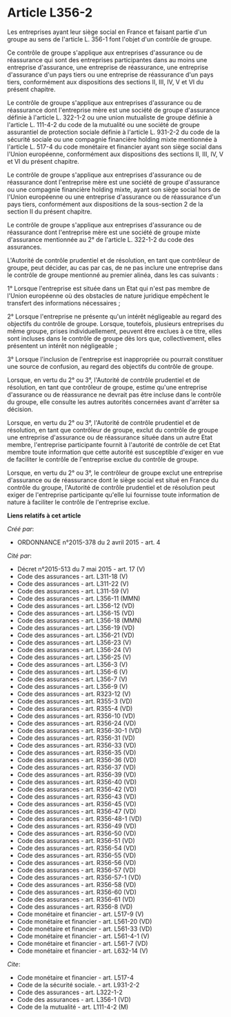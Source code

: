 # Article L356-2

Les entreprises ayant leur siège social en France et faisant partie d'un groupe au sens de l'article L. 356-1 font l'objet
d'un contrôle de groupe. 

Ce contrôle de groupe s'applique aux entreprises d'assurance ou de réassurance qui sont des entreprises participantes dans au
moins une entreprise d'assurance, une entreprise de réassurance, une entreprise d'assurance d'un pays tiers ou une entreprise
de réassurance d'un pays tiers, conformément aux dispositions des sections II, III, IV, V et VI du présent chapitre. 

Le contrôle de groupe s'applique aux entreprises d'assurance ou de réassurance dont l'entreprise mère est une société de
groupe d'assurance définie à l'article L. 322-1-2 ou une union mutualiste de groupe définie à l'article L. 111-4-2 du code de
la mutualité ou une société de groupe assurantiel de protection sociale définie à l'article L. 931-2-2 du code de la sécurité
sociale ou une compagnie financière holding mixte mentionnée à l'article L. 517-4 du code monétaire et financier ayant son
siège social dans l'Union européenne, conformément aux dispositions des sections II, III, IV, V et VI du présent chapitre. 

Le contrôle de groupe s'applique aux entreprises d'assurance ou de réassurance dont l'entreprise mère est une société de
groupe d'assurance ou une compagnie financière holding mixte, ayant son siège social hors de l'Union européenne ou une
entreprise d'assurance ou de réassurance d'un pays tiers, conformément aux dispositions de la sous-section 2 de la section II
du présent chapitre. 

Le contrôle de groupe s'applique aux entreprises d'assurance ou de réassurance dont l'entreprise mère est une société de
groupe mixte d'assurance mentionnée au 2° de l'article L. 322-1-2 du code des assurances. 

L'Autorité de contrôle prudentiel et de résolution, en tant que contrôleur de groupe, peut décider, au cas par cas, de ne pas
inclure une entreprise dans le contrôle de groupe mentionné au premier alinéa, dans les cas suivants : 

1° Lorsque l'entreprise est située dans un Etat qui n'est pas membre de l'Union européenne où des obstacles de nature
juridique empêchent le transfert des informations nécessaires ; 

2° Lorsque l'entreprise ne présente qu'un intérêt négligeable au regard des objectifs du contrôle de groupe. Lorsque,
toutefois, plusieurs entreprises du même groupe, prises individuellement, peuvent être exclues à ce titre, elles sont
incluses dans le contrôle de groupe dès lors que, collectivement, elles présentent un intérêt non négligeable ; 

3° Lorsque l'inclusion de l'entreprise est inappropriée ou pourrait constituer une source de confusion, au regard des
objectifs du contrôle de groupe. 

Lorsque, en vertu du 2° ou 3°, l'Autorité de contrôle prudentiel et de résolution, en tant que contrôleur de groupe, estime
qu'une entreprise d'assurance ou de réassurance ne devrait pas être incluse dans le contrôle du groupe, elle consulte les
autres autorités concernées avant d'arrêter sa décision. 

Lorsque, en vertu du 2° ou 3°, l'Autorité de contrôle prudentiel et de résolution, en tant que contrôleur de groupe, exclut
du contrôle de groupe une entreprise d'assurance ou de réassurance située dans un autre Etat membre, l'entreprise
participante fournit à l'autorité de contrôle de cet Etat membre toute information que cette autorité est susceptible
d'exiger en vue de faciliter le contrôle de l'entreprise exclue du contrôle de groupe. 

Lorsque, en vertu du 2° ou 3°, le contrôleur de groupe exclut une entreprise d'assurance ou de réassurance dont le siège
social est situé en France du contrôle du groupe, l'Autorité de contrôle prudentiel et de résolution peut exiger de
l'entreprise participante qu'elle lui fournisse toute information de nature à faciliter le contrôle de l'entreprise exclue.

**Liens relatifs à cet article**

_Créé par_:

  - ORDONNANCE n°2015-378 du 2 avril 2015 - art. 4

_Cité par_:

  - Décret n°2015-513 du 7 mai 2015 - art. 17 (V)
  - Code des assurances - art. L311-18 (V)
  - Code des assurances - art. L311-22 (V)
  - Code des assurances - art. L311-59 (V)
  - Code des assurances - art. L356-11 (MMN)
  - Code des assurances - art. L356-12 (VD)
  - Code des assurances - art. L356-15 (VD)
  - Code des assurances - art. L356-18 (MMN)
  - Code des assurances - art. L356-19 (VD)
  - Code des assurances - art. L356-21 (VD)
  - Code des assurances - art. L356-23 (V)
  - Code des assurances - art. L356-24 (V)
  - Code des assurances - art. L356-25 (V)
  - Code des assurances - art. L356-3 (V)
  - Code des assurances - art. L356-6 (V)
  - Code des assurances - art. L356-7 (V)
  - Code des assurances - art. L356-9 (V)
  - Code des assurances - art. R323-12 (V)
  - Code des assurances - art. R355-3 (VD)
  - Code des assurances - art. R355-4 (VD)
  - Code des assurances - art. R356-10 (VD)
  - Code des assurances - art. R356-24 (VD)
  - Code des assurances - art. R356-30-1 (VD)
  - Code des assurances - art. R356-31 (VD)
  - Code des assurances - art. R356-33 (VD)
  - Code des assurances - art. R356-35 (VD)
  - Code des assurances - art. R356-36 (VD)
  - Code des assurances - art. R356-37 (VD)
  - Code des assurances - art. R356-39 (VD)
  - Code des assurances - art. R356-40 (VD)
  - Code des assurances - art. R356-42 (VD)
  - Code des assurances - art. R356-43 (VD)
  - Code des assurances - art. R356-45 (VD)
  - Code des assurances - art. R356-47 (VD)
  - Code des assurances - art. R356-48-1 (VD)
  - Code des assurances - art. R356-49 (VD)
  - Code des assurances - art. R356-50 (VD)
  - Code des assurances - art. R356-51 (VD)
  - Code des assurances - art. R356-54 (VD)
  - Code des assurances - art. R356-55 (VD)
  - Code des assurances - art. R356-56 (VD)
  - Code des assurances - art. R356-57 (VD)
  - Code des assurances - art. R356-57-1 (VD)
  - Code des assurances - art. R356-58 (VD)
  - Code des assurances - art. R356-60 (VD)
  - Code des assurances - art. R356-61 (VD)
  - Code des assurances - art. R356-8 (VD)
  - Code monétaire et financier - art. L517-9 (V)
  - Code monétaire et financier - art. L561-20 (VD)
  - Code monétaire et financier - art. L561-33 (VD)
  - Code monétaire et financier - art. L561-4-1 (V)
  - Code monétaire et financier - art. L561-7 (VD)
  - Code monétaire et financier - art. L632-14 (V)

_Cite_:

  - Code monétaire et financier - art. L517-4
  - Code de la sécurité sociale. - art. L931-2-2
  - Code des assurances - art. L322-1-2
  - Code des assurances - art. L356-1 (VD)
  - Code de la mutualité - art. L111-4-2 (M)
